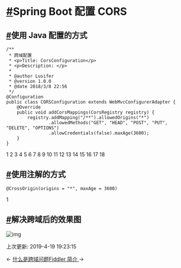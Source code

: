 # [#](https://funtl.com/zh/supplement2/Spring-Boot-配置-CORS.html#spring-boot-配置-cors)Spring Boot 配置 CORS

## [#](https://funtl.com/zh/supplement2/Spring-Boot-配置-CORS.html#使用-java-配置的方式)使用 Java 配置的方式

```text
/**
 * 跨域配置
 * <p>Title: CorsConfiguration</p>
 * <p>Description: </p>
 *
 * @author Lusifer
 * @version 1.0.0
 * @date 2018/3/8 22:56
 */
@Configuration
public class CORSConfiguration extends WebMvcConfigurerAdapter {
    @Override
    public void addCorsMappings(CorsRegistry registry) {
        registry.addMapping("/**").allowedOrigins("*")
                .allowedMethods("GET", "HEAD", "POST", "PUT", "DELETE", "OPTIONS")
                .allowCredentials(false).maxAge(3600);
    }
}
```

1
2
3
4
5
6
7
8
9
10
11
12
13
14
15
16
17
18

## [#](https://funtl.com/zh/supplement2/Spring-Boot-配置-CORS.html#使用注解的方式)使用注解的方式

```text
@CrossOrigin(origins = "*", maxAge = 3600)
```

1

## [#](https://funtl.com/zh/supplement2/Spring-Boot-配置-CORS.html#解决跨域后的效果图)解决跨域后的效果图

![img](https://funtl.com/assets/Lusifer1520521282.png)

上次更新: 2019-4-19 19:23:15

← [什么是跨域问题](https://funtl.com/zh/supplement2/什么是跨域问题.html)[Fiddler 简介 ](https://funtl.com/zh/supplement2/Fiddler-简介.html)→